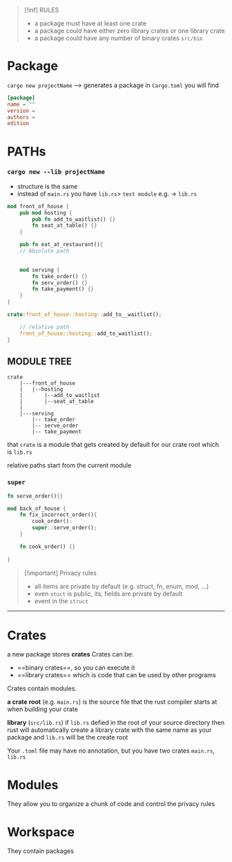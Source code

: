 
>[!inf] RULES
>- a package must have at least one crate
>- a package could have either zero library crates or one library crate  
>- a package could have any number of binary crates `src/bin`



# Package
`cargo new projectName` --> generates a package
in `Cargo.toml` you will find 
```toml
[package]
name = ""
version =
authors = 
edition


```

# PATHs

### `cargo new --lib projectName`
- structure is the same
- instead of `main.rs` you have `lib.rs`> `test module`
e.g. -> `lib.rs`
```rust
mod front_of_house {
	pub mod hosting {
		pub fn add_to_waitlist() {}
		fn seat_at_table() {}
	}

	pub fn eat_at_restaurant(){
	// Absolute path
		

	mod serving {
		fn take_order() {}
		fn serv_order() {}
		fn take_payment() {}
	}
}

crate:front_of_house::hosting::add_to__waitlist();

	// relative path
	front_of_house::hosting::add_to_waitlist();
}
```

## MODULE TREE
```
crate 
	|---front_of_house
	|	|--hosting
	|		|--add_to_waitlist
	|		|--seat_at_table
	|
	|---serving
		|-- take_order
		|-- serve_order
		|-- take_payment

```
that `crate` is a module that gets created by default for our crate root which is `lib.rs`

relative paths start from the current module

### `super`
```rust
fn serve_order(){}

mod back_of_house {
	fn fix_incorrect_order(){
		cook_order():
		super::serve_order();
	}

	fn cook_order() {}
	
}
```

>[!important] Privacy rules
>
> - all items are private by default  (e.g. struct, fn, enum, mod, ...)
> - even `stuct` is public, its, fields are private by default
> - event in the `struct`
--------
# Crates
a new package stores **crates**
Crates can be:
- ==binary crates==, so you can execute it
- ==library crates== which is code that can be used by other programs

Crates contain modules.

**a crate root** (e.g. `main.rs`) is the source file that the rust compiler starts at when building your crate

**library** (`src/lib.rs`)
if `lib.rs` defied in the root of your source directory then rust will automatically create a library crate with the same name as your package and `lib.rs` will be the create root 

Your `.toml` file may have no annotation, but you have two crates `main.rs`, `lib.rs`



# Modules
They allow you to organize a chunk of code and control the privacy rules


# Workspace
They contain packages









